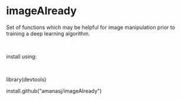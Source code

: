 # imageAIready


Set of functions which may be helpful for image manipulation prior to training a deep learning algorithm.

<br>

install using:

<br>

library(devtools)


install.github("amanasj/imageAIready")

<br>
